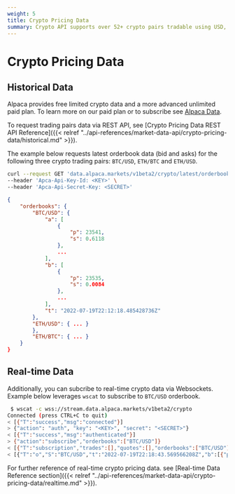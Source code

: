 ```yaml
---
weight: 5
title: Crypto Pricing Data
summary: Crypto API supports over 52+ crypto pairs tradable using USD, BTC and USDT
---
```


# Crypto Pricing Data

## Historical Data

Alpaca provides free limited crypto data and a more advanced unlimited paid plan. To learn more on our paid plan or to subscribe see [Alpaca Data](https://alpaca.markets/data).

To request trading pairs data via REST API, see [Crypto Pricing Data REST API Reference]({{< relref "../api-references/market-data-api/crypto-pricing-data/historical.md" >}}).

The example below requests latest orderbook data (bid and asks) for the following three crypto trading pairs: `BTC/USD`, `ETH/BTC` and `ETH/USD`.

```bash
curl --request GET 'data.alpaca.markets/v1beta2/crypto/latest/orderbooks?symbols=BTC/USD,ETH/BTC,ETH/USD' \
--header 'Apca-Api-Key-Id: <KEY>' \
--header 'Apca-Api-Secret-Key: <SECRET>'
```

```json
{
    "orderbooks": {
        "BTC/USD": {
            "a": [
                {
                    "p": 23541,
                    "s": 0.6118
                },
                ...
            ],
            "b": [
                {
                    "p": 23535,
                    "s": 0.0084
                },
                ...
            ],
            "t": "2022-07-19T22:12:18.485428736Z"
        },
        "ETH/USD": { ... }
        },
        "ETH/BTC": { ... }
    }
}
```

## Real-time Data

Additionally, you can subcribe to real-time crypto data via Websockets. Example below leverages `wscat` to subscribe to `BTC/USD` orderbook.

```bash
 $ wscat -c wss://stream.data.alpaca.markets/v1beta2/crypto
Connected (press CTRL+C to quit)
< [{"T":"success","msg":"connected"}]
> {"action": "auth", "key": "<KEY>", "secret": "<SECRET>"}
< [{"T":"success","msg":"authenticated"}]
> {"action":"subscribe","orderbooks":["BTC/USD"]}
< [{"T":"subscription","trades":[],"quotes":[],"orderbooks":["BTC/USD"],"bars":[],"updatedBars":[],"dailyBars":[]}]
< [{"T":"o","S":"BTC/USD","t":"2022-07-19T22:18:43.569566208Z","b":[{"p":23475,"s":0.124},{"p":23474,"s":0.2129},{"...
```

For further reference of real-time crypto pricing data. see [Real-time Data Reference section]({{< relref "../api-references/market-data-api/crypto-pricing-data/realtime.md" >}}).